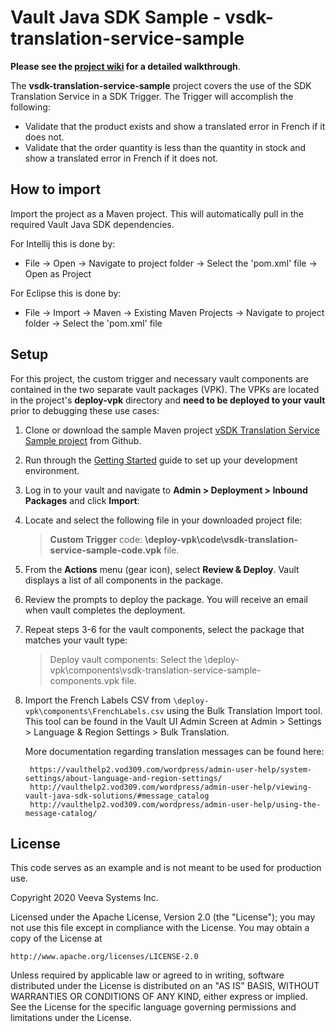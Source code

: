 # Vault Java SDK Sample - vsdk-translation-service-sample

**Please see the [project wiki](https://github.com/veeva/vsdk-translation-service-sample/wiki) for a detailed walkthrough**.

The **vsdk-translation-service-sample** project covers the use of the SDK Translation Service in a SDK Trigger. The Trigger will accomplish the following:

-   Validate that the product exists and show a translated error in French if it does not.
-   Validate that the order quantity is less than the quantity in stock and show a translated error in French if it does not.

## How to import

Import the project as a Maven project. This will automatically pull in the required Vault Java SDK dependencies. 

For Intellij this is done by:
-	File -> Open -> Navigate to project folder -> Select the 'pom.xml' file -> Open as Project

For Eclipse this is done by:
-	File -> Import -> Maven -> Existing Maven Projects -> Navigate to project folder -> Select the 'pom.xml' file


## Setup

For this project, the custom trigger and necessary vault components are contained in the two separate vault packages (VPK). The VPKs are located in the project's **deploy-vpk** directory  and **need to be deployed to your vault** prior to debugging these use cases:

1.  Clone or download the sample Maven project [vSDK Translation Service Sample project](https://github.veevadev.com/veevavaultdevsupport/vsdk-translation-service-sample) from Github.
2.  Run through the [Getting Started](https://developer.veevavault.com/sdk/#getting-started) guide to set up your development environment.
3.  Log in to your vault and navigate to **Admin > Deployment > Inbound Packages** and click **Import**:
4.  Locate and select the following file in your downloaded project file:

    > **Custom Trigger** code: **\deploy-vpk\code\vsdk-translation-service-sample-code.vpk** file.
 
5.  From the **Actions** menu (gear icon), select **Review & Deploy**. Vault displays a list of all components in the package.   
6.  Review the prompts to deploy the package. You will receive an email when vault completes the deployment.
7.  Repeat steps 3-6 for the vault components, select the package that matches your vault type:

    >Deploy vault components: Select the \deploy-vpk\components\vsdk-translation-service-sample-components.vpk file.
8. Import the French Labels CSV from `\deploy-vpk\components\FrenchLabels.csv` using the Bulk Translation Import tool. This tool can be found in the Vault UI Admin Screen at Admin > Settings > Language & Region Settings > Bulk Translation. 
   
    More documentation regarding translation messages can be found here:
    
        https://vaulthelp2.vod309.com/wordpress/admin-user-help/system-settings/about-language-and-region-settings/
        http://vaulthelp2.vod309.com/wordpress/admin-user-help/viewing-vault-java-sdk-solutions/#message_catalog
        http://vaulthelp2.vod309.com/wordpress/admin-user-help/using-the-message-catalog/
  
  
 
## License

This code serves as an example and is not meant to be used for production use.

Copyright 2020 Veeva Systems Inc.
 
Licensed under the Apache License, Version 2.0 (the "License");
you may not use this file except in compliance with the License.
You may obtain a copy of the License at
 
    http://www.apache.org/licenses/LICENSE-2.0

Unless required by applicable law or agreed to in writing, software
distributed under the License is distributed on an "AS IS" BASIS,
WITHOUT WARRANTIES OR CONDITIONS OF ANY KIND, either express or implied.
See the License for the specific language governing permissions and
limitations under the License.
